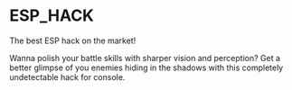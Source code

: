 # ESP_HACK
The best ESP hack on the market!

Wanna polish your battle skills with sharper vision and perception? Get a better glimpse of you enemies hiding in the shadows with this completely undetectable hack for console. 
